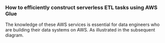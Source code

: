 ### How to efficiently construct serverless ETL tasks using AWS Glue
The knowledge of these AWS services is essential for data engineers who are building their data systems on AWS. As illustrated in the subsequent diagram.
